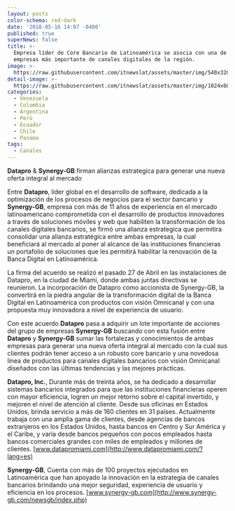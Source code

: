```yaml
---
layout: posts
color-schema: red-dark
date: '2018-05-16 14:07 -0400'
published: true
superNews: false
title: >-
  Empresa líder de Core Bancario de Latinoamérica se asocia con una de las
  empresas más importante de canales digitales de la región.
image: >-
  https://raw.githubusercontent.com/itnewslat/assets/master/img/540x320/Datapro-Synergy-p.jpg
detail-image: >-
  https://raw.githubusercontent.com/itnewslat/assets/master/img/1024x680/Datapro-Synergy-g.jpg
categories:
  - Venezuela
  - Colombia
  - Argentina
  - Perú
  - Ecuador
  - Chile
  - Panama
tags:
  - Canales
---
```

**Datapro** & **Synergy-GB** firman alianzas estrategica para generar una nueva oferta integral al mercado

Entre **Datapro**, líder global en el desarrollo de software, dedicada a la optimización de los procesos de negocios para el sector bancario y **Synergy-GB**, empresa con más de 11 años de experiencia en el mercado latinoamericano
comprometida con el desarrollo de productos innovadores a través de soluciones móviles y web que habiliten la transformación de los canales digitales bancarios, se firmó una alianza estrategica que permitira consolidar una alianza estratégica entre ambas empresas, la cual beneficiará al mercado al poner al alcance de las instituciones financieras un portafolio de soluciones que les permitirá habilitar la renovación de la Banca Digital en Latinoamérica.

La firma del acuerdo se realizó el pasado 27 de Abril en las instalaciones de Datapro, en la ciudad de Miami, donde ambas juntas directivas se reunieron. La incorporación de Datapro como accionista de Synergy-GB, la convertirá en la piedra angular de la transformación digital de la Banca Digital en Latinoamérica con productos con visión Omnicanal y con una propuesta muy innovadora a nivel de experiencia de usuario. 

Con este acuerdo **Datapro** pasa a adquirir un lote importante de acciones del grupo de empresas **Synergy-GB** buscando con esta fusión entre **Datapro** y **Synergy-GB** sumar las fortalezas y conocimientos de ambas empresas para generar una nueva oferta integral al mercado con la cual sus clientes podrán tener acceso a un robusto core bancario y una novedosa línea de productos para canales digitales bancarios con visión Omnicanal diseñados con las últimas tendencias y las mejores prácticas.

**Datapro, Inc.**, Durante más de treinta años, se ha dedicado a desarrollar sistemas bancarios integrados para que las instituciones financieras operen con mayor eficiencia, logren un mejor retorno sobre el capital invertido, y mejoren el nivel de atención al cliente. Desde sus oficinas en Estados Unidos, brinda servicio a más de 160 clientes en 31 países. Actualmente trabaja con una amplia gama de clientes, desde agencias de bancos extranjeros en los Estados Unidos, hasta bancos en Centro y Sur América y el Caribe, y varía desde bancos pequeños con pocos empleados hasta bancos comerciales grandes con miles de empleados y millones de clientes. [www.datapromiami.com](http://www.datapromiami.com/?lang=es)  

**Synergy-GB**, Cuenta con más de 100 proyectos ejecutados en Latinoamérica que han apoyado la innovación en la estrategia de canales bancarios brindando una mejor seguridad, experiencia de usuario y eficiencia en los procesos.   [www.synergy-gb.com](http://www.synergy-gb.com/newsgb/index.php) 